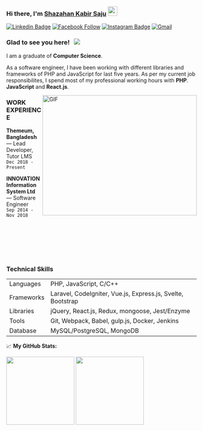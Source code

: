 ### Hi there, I'm <a href="#" target="_blank"> Shazahan Kabir Saju</a> <img src="https://media.giphy.com/media/hvRJCLFzcasrR4ia7z/giphy.gif" width="25px">

[![Linkedin Badge](https://img.shields.io/badge/-LinkedIn-0e76a8?style=flat-square&logo=Linkedin&logoColor=white)](https://www.linkedin.com/in/sksaju/)
[![Facebook Follow](https://img.shields.io/badge/%20-Facebook-black?color=14171A&labelColor=1976d2&logo=facebook&logoColor=ffffff)](https://www.facebook.com/sksaaju) 
[![Instagram Badge](https://img.shields.io/badge/-Instagram-e4405f?style=flat-square&logo=Instagram&logoColor=white)](https://www.instagram.com/_sksaju/)
[![Gmail](https://img.shields.io/badge/%20-@Email-black?color=14171A&labelColor=D44638&logo=gmail&logoColor=fff)](mailto:sksaaju@gmail.com) 

### Glad to see you here! &nbsp; ![](https://visitor-badge.glitch.me/badge?page_id=sksaju.sksaju)

I am a graduate of **Computer Science**.

As a software engineer, I have been working with different libraries and frameworks of PHP and JavaScript for last five years. As per my current job responsibilites, I spend most of my professional working hours with **PHP**. **JavaScript** and **React.js**.


<img align="right" alt="GIF" src="https://github.com/sksaju/sksaju/blob/master/coding.gif?raw=true" width="408" height="318" />

### WORK EXPERIENCE

**Themeum, Bangladesh** — Lead Developer, Tutor LMS <br>
`Dec 2018 - Present`
<br>

 **INNOVATION Information System Ltd** — Software Engineer <br>
`Sep 2014 - Nov 2018`
<br>
<br/><br/><br/><br/><br/><br/>

### Technical Skills
<table>
    <tr>
        <td>Languages</td>
        <td>PHP, JavaScript, C/C++</td>
    </tr>
    <tr>
        <td>Frameworks</td>
        <td>Laravel, CodeIgniter, Vue.js, Express.js, Svelte, Bootstrap</td>
    </tr>
    <tr>
        <td>Libraries</td>
        <td>jQuery, React.js, Redux, mongoose, Jest/Enzyme</td>
    </tr>
    <tr>
        <td>Tools</td>
        <td>Git, Webpack, Babel, gulp.js, Docker, Jenkins</td>
    </tr>
    <tr>
        <td>Database</td>
        <td>MySQL/PostgreSQL, MongoDB</td>
    </tr>
</table>

📈 **My GitHub Stats:**

<p>
<img height="180em" src="https://github-readme-stats.vercel.app/api?username=sksaju&show_icons=true&hide_border=true&&count_private=true&include_all_commits=true" />
  <img height="180em" src="https://github-readme-stats.vercel.app/api/top-langs/?username=sksaju&exclude_repo=KNN-Image-Classification&show_icons=true&hide_border=true&layout=compact&langs_count=8"/>
</p>
